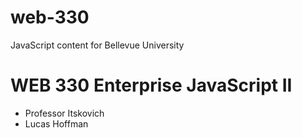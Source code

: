 # web-330
JavaScript content for Bellevue University
<h1>WEB 330 Enterprise JavaScript II</h1>
<ul>
  <li> Professor Itskovich </li>
  <li> Lucas Hoffman </li>
</ul>
